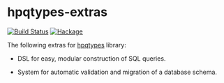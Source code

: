 # hpqtypes-extras

[![Build Status](https://github.com/scrive/hpqtypes-extras/workflows/Haskell-CI/badge.svg?branch=master)](https://github.com/scrive/hpqtypes-extras/actions?query=branch%3Amaster)
[![Hackage](https://img.shields.io/hackage/v/hpqtypes-extras.svg)](https://hackage.haskell.org/package/hpqtypes-extras)

The following extras
for [hpqtypes](http://hackage.haskell.org/package/hpqtypes) library:

* DSL for easy, modular construction of SQL queries.

* System for automatic validation and migration of a database schema.
